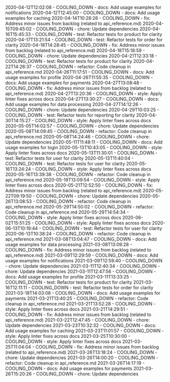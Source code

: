 2020-04-12T12:02:08 - COOLING_DOWN - docs: Add usage examples for notifications
2020-04-12T12:45:00 - COOLING_DOWN - docs: Add usage examples for caching
2020-04-14T10:28:26 - COOLING_DOWN - fix: Address minor issues from backlog (related to api_reference.md)
2020-04-15T09:45:02 - COOLING_DOWN - chore: Update dependencies
2020-04-16T15:45:33 - COOLING_DOWN - test: Refactor tests for product for clarity
2020-04-17T13:21:54 - COOLING_DOWN - test: Refactor tests for order for clarity
2020-04-18T14:28:45 - COOLING_DOWN - fix: Address minor issues from backlog (related to api_reference.md)
2020-04-18T15:18:59 - COOLING_DOWN - chore: Update dependencies
2020-04-21T12:33:18 - COOLING_DOWN - test: Refactor tests for product for clarity
2020-04-22T14:26:37 - COOLING_DOWN - refactor: Code cleanup in api_reference.md
2020-04-26T11:17:51 - COOLING_DOWN - docs: Add usage examples for profile
2020-04-26T11:55:35 - COOLING_DOWN - docs: Add usage examples for payments
2020-04-27T13:08:48 - COOLING_DOWN - fix: Address minor issues from backlog (related to api_reference.md)
2020-04-27T13:20:36 - COOLING_DOWN - style: Apply linter fixes across docs
2020-04-27T13:30:27 - COOLING_DOWN - docs: Add usage examples for data processing
2020-04-27T14:12:26 - COOLING_DOWN - chore: Update dependencies
2020-04-29T10:03:25 - COOLING_DOWN - test: Refactor tests for reporting for clarity
2020-04-30T14:15:27 - COOLING_DOWN - style: Apply linter fixes across docs
2020-05-05T14:02:57 - COOLING_DOWN - chore: Update dependencies
2020-05-08T14:09:45 - COOLING_DOWN - refactor: Code cleanup in api_reference.md
2020-05-08T14:24:46 - COOLING_DOWN - chore: Update dependencies
2020-05-11T11:48:11 - COOLING_DOWN - docs: Add usage examples for login
2020-05-13T10:43:05 - COOLING_DOWN - style: Apply linter fixes across docs
2020-05-13T11:30:01 - COOLING_DOWN - test: Refactor tests for user for clarity
2020-05-13T11:40:04 - COOLING_DOWN - test: Refactor tests for user for clarity
2020-05-16T13:24:24 - COOLING_DOWN - style: Apply linter fixes across docs
2020-05-16T13:39:38 - COOLING_DOWN - refactor: Code cleanup in api_reference.md
2020-05-19T13:09:54 - COOLING_DOWN - style: Apply linter fixes across docs
2020-05-21T12:52:50 - COOLING_DOWN - fix: Address minor issues from backlog (related to api_reference.md)
2020-05-22T09:19:50 - COOLING_DOWN - chore: Update dependencies
2020-05-26T13:08:53 - COOLING_DOWN - refactor: Code cleanup in api_reference.md
2020-05-29T14:50:02 - COOLING_DOWN - refactor: Code cleanup in api_reference.md
2020-05-29T14:54:34 - COOLING_DOWN - style: Apply linter fixes across docs
2020-06-02T15:51:25 - COOLING_DOWN - style: Apply linter fixes across docs
2020-06-13T10:19:44 - COOLING_DOWN - test: Refactor tests for user for clarity
2020-06-13T10:38:24 - COOLING_DOWN - refactor: Code cleanup in api_reference.md
2021-03-08T13:04:47 - COOLING_DOWN - docs: Add usage examples for data processing
2021-03-08T13:09:28 - COOLING_DOWN - fix: Address minor issues from backlog (related to api_reference.md)
2021-03-09T12:29:59 - COOLING_DOWN - docs: Add usage examples for notifications
2021-03-09T12:59:40 - COOLING_DOWN - chore: Update dependencies
2021-03-11T12:40:34 - COOLING_DOWN - chore: Update dependencies
2021-03-11T12:47:56 - COOLING_DOWN - docs: Add usage examples for profile
2021-03-11T13:33:25 - COOLING_DOWN - test: Refactor tests for product for clarity
2021-03-16T12:11:11 - COOLING_DOWN - test: Refactor tests for order for clarity
2021-03-18T14:03:08 - COOLING_DOWN - docs: Add usage examples for payments
2021-03-21T13:40:25 - COOLING_DOWN - refactor: Code cleanup in api_reference.md
2021-03-21T13:52:28 - COOLING_DOWN - style: Apply linter fixes across docs
2021-03-21T14:29:51 - COOLING_DOWN - fix: Address minor issues from backlog (related to api_reference.md)
2021-03-22T12:47:45 - COOLING_DOWN - chore: Update dependencies
2021-03-23T10:32:32 - COOLING_DOWN - docs: Add usage examples for caching
2021-03-23T11:01:57 - COOLING_DOWN - style: Apply linter fixes across docs
2021-03-25T10:30:00 - COOLING_DOWN - style: Apply linter fixes across docs
2021-03-25T11:04:04 - COOLING_DOWN - fix: Address minor issues from backlog (related to api_reference.md)
2021-03-26T13:18:24 - COOLING_DOWN - chore: Update dependencies
2021-03-26T14:00:20 - COOLING_DOWN - refactor: Code cleanup in api_reference.md
2021-03-26T14:17:19 - COOLING_DOWN - docs: Add usage examples for payments
2021-03-26T15:20:26 - COOLING_DOWN - chore: Update dependencies
